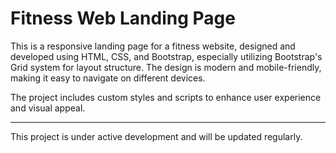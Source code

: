 # Fitness Web Landing Page

This is a responsive landing page for a fitness website, designed and developed using HTML, CSS, and Bootstrap, especially utilizing Bootstrap's Grid system for layout structure. The design is modern and mobile-friendly, making it easy to navigate on different devices.

The project includes custom styles and scripts to enhance user experience and visual appeal.

---

This project is under active development and will be updated regularly.
